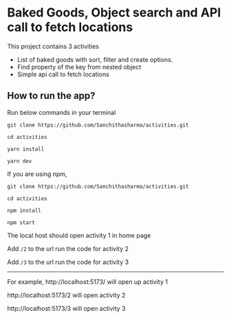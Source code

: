 # Baked Goods, Object search and API call to fetch locations

This project contains 3 activities
- List of baked goods with sort, filter and create options.
- Find property of the key from nested object
- Simple api call to fetch locations


## How to run the app?
Run below commands in your terminal
```
git clone https://github.com/Sanchithasharma/activities.git

cd activities

yarn install 

yarn dev
```

If you are using npm,
```
git clone https://github.com/Sanchithasharma/activities.git

cd activities

npm install 

npm start
```

The local host should open activity 1 in home page

Add `/2` to the url run the code for activity 2

Add `/3` to the url run the code for activity 3

------------------------------------------------------
For example,
http://localhost:5173/ will open up activity 1

http://localhost:5173/2 will open activity 2

http://localhost:5173/3 will open activity 3



